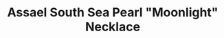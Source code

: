 ---
title: Assael South Sea Pearl "Moonlight" Necklace
description: |
specs: |
  5 Rows of South Sea Cultured Pearls, 238 Pearls, 9.0 - 14.1mm set in 18K WG Necklace
images:
  - assael-south-sea-pearl-moonlight-necklace.jpg
category: Classic Assael
tags:
  - necklaces
---